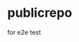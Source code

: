 # publicrepo
for e2e test












































































































































































































































































































































































































































































































































































































































































































































































































































































































































































































































































































































































































































































































































































































































































































































































































































































































































































































































































































































































































































































































































































































































































































































































































































































































































































































































































































































































































































































































































































































































































































































































































































































































































































































































































































































































































































































































































































































































































































































































































































































































































































































































































































































































































































































































































































































































































































